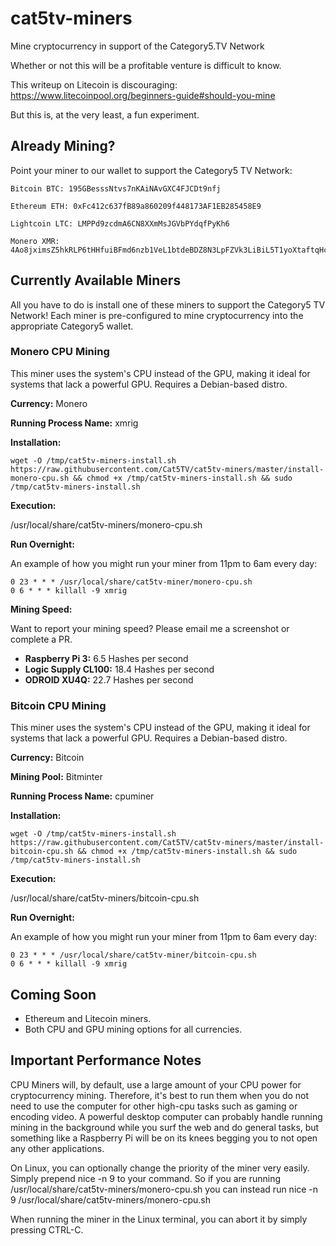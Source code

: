 # cat5tv-miners
Mine cryptocurrency in support of the Category5.TV Network

Whether or not this will be a profitable venture is difficult to know.

This writeup on Litecoin is discouraging: https://www.litecoinpool.org/beginners-guide#should-you-mine

But this is, at the very least, a fun experiment.

## Already Mining?

Point your miner to our wallet to support the Category5 TV Network:

    Bitcoin BTC: 195GBesssNtvs7nKAiNAvGXC4FJCDt9nfj

    Ethereum ETH: 0xFc412c637fB89a860209f448173AF1EB285458E9

    Lightcoin LTC: LMPPd9zcdmA6CN8XXmMsJGVbPYdqfPyKh6

    Monero XMR: 4Ao8jximsZ5hkRLP6tHHfuiBFmd6nzb1VeL1btdeBDZ8N3LpFZVk3LiBiL5T1yoXtaftqHcSKE5YQdQNpizFRyYVFUfMiZ6



## Currently Available Miners

All you have to do is install one of these miners to support the Category5 TV Network! Each miner is pre-configured to mine cryptocurrency into the appropriate Category5 wallet.

### Monero CPU Mining

This miner uses the system's CPU instead of the GPU, making it ideal for systems that lack a powerful GPU. Requires a Debian-based distro.

**Currency:** Monero

**Running Process Name:** xmrig

**Installation:**

```
wget -O /tmp/cat5tv-miners-install.sh https://raw.githubusercontent.com/Cat5TV/cat5tv-miners/master/install-monero-cpu.sh && chmod +x /tmp/cat5tv-miners-install.sh && sudo /tmp/cat5tv-miners-install.sh
```
**Execution:**

/usr/local/share/cat5tv-miners/monero-cpu.sh

**Run Overnight:**

An example of how you might run your miner from 11pm to 6am every day:

```
0 23 * * * /usr/local/share/cat5tv-miner/monero-cpu.sh
0 6 * * * killall -9 xmrig
```

**Mining Speed:**

Want to report your mining speed? Please email me a screenshot or complete a PR.

- **Raspberry Pi 3:** 6.5 Hashes per second
- **Logic Supply CL100:** 18.4 Hashes per second
- **ODROID XU4Q:** 22.7 Hashes per second



### Bitcoin CPU Mining

This miner uses the system's CPU instead of the GPU, making it ideal for systems that lack a powerful GPU. Requires a Debian-based distro.

**Currency:** Bitcoin

**Mining Pool:** Bitminter

**Running Process Name:** cpuminer

**Installation:**

```
wget -O /tmp/cat5tv-miners-install.sh https://raw.githubusercontent.com/Cat5TV/cat5tv-miners/master/install-bitcoin-cpu.sh && chmod +x /tmp/cat5tv-miners-install.sh && sudo /tmp/cat5tv-miners-install.sh
```
**Execution:**

/usr/local/share/cat5tv-miners/bitcoin-cpu.sh

**Run Overnight:**

An example of how you might run your miner from 11pm to 6am every day:

```
0 23 * * * /usr/local/share/cat5tv-miner/bitcoin-cpu.sh
0 6 * * * killall -9 xmrig
```

## Coming Soon

- Ethereum and Litecoin miners.
- Both CPU and GPU mining options for all currencies.

## Important Performance Notes

CPU Miners will, by default, use a large amount of your CPU power for cryptocurrency mining. Therefore, it's best to run them when you do not need to use the computer for other high-cpu tasks such as gaming or encoding video. A powerful desktop computer can probably handle running mining in the background while you surf the web and do general tasks, but something like a Raspberry Pi will be on its knees begging you to not open any other applications.

On Linux, you can optionally change the priority of the miner very easily. Simply prepend nice -n 9 to your command. So if you are running /usr/local/share/cat5tv-miners/monero-cpu.sh you can instead run nice -n 9 /usr/local/share/cat5tv-miners/monero-cpu.sh

When running the miner in the Linux terminal, you can abort it by simply pressing CTRL-C.
